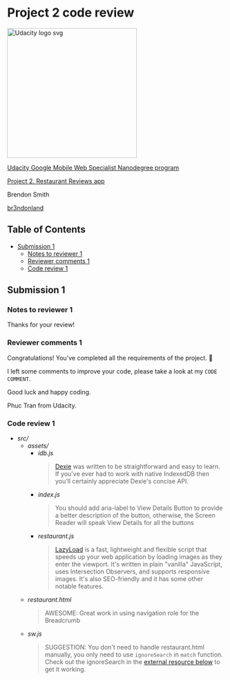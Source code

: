 # Project 2 code review

<a href="https://www.udacity.com/">
  <img src="https://s3-us-west-1.amazonaws.com/udacity-content/rebrand/svg/logo.min.svg" width="300" alt="Udacity logo svg">
</a>

[Udacity Google Mobile Web Specialist Nanodegree program](https://www.udacity.com/course/mobile-web-specialist-nanodegree--nd024)

[Project 2. Restaurant Reviews app](https://github.com/br3ndonland/udacity-google-mws)

Brendon Smith

[br3ndonland](https://github.com/br3ndonland)

## Table of Contents <!-- omit in toc -->

- [Submission 1](#submission-1)
  - [Notes to reviewer 1](#notes-to-reviewer-1)
  - [Reviewer comments 1](#reviewer-comments-1)
  - [Code review 1](#code-review-1)

## Submission 1

### Notes to reviewer 1

Thanks for your review!

### Reviewer comments 1

Congratulations! You've completed all the requirements of the project. :sunflower:

I left some comments to improve your code, please take a look at my `CODE COMMENT`.

Good luck and happy coding.

Phuc Tran from Udacity.

### Code review 1

- *src/*
  - *assets/*
    - *idb.js*
      > [Dexie](http://dexie.org/) was written to be straightforward and easy to learn. If you've ever had to work with native IndexedDB then you'll certainly appreciate Dexie's concise API.
    - *index.js*
      > You should add aria-label to View Details Button to provide a better description of the button, otherwise, the Screen Reader will speak View Details for all the buttons
    - *restaurant.js*
      > [LazyLoad](https://www.andreaverlicchi.eu/lazyload/) is a fast, lightweight and flexible script that speeds up your web application by loading images as they enter the viewport. It's written in plain "vanilla" JavaScript, uses Intersection Observers, and supports responsive images. It's also SEO-friendly and it has some other notable features.
  - *restaurant.html*
    > AWESOME: Great work in using navigation role for the Breadcrumb
  - *sw.js*
    > SUGGESTION: You don't need to handle restaurant.html manually, you only need to use `ignoreSearch` in `match` function. Check out the ignoreSearch in the [external resource below](https://developer.mozilla.org/en-US/docs/Web/API/Cache/match) to get it working.